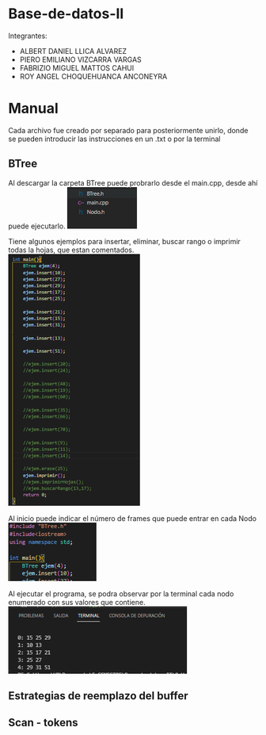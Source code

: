 # Base-de-datos-II

Integrantes:
- ALBERT DANIEL LLICA ALVAREZ
- PIERO EMILIANO VIZCARRA VARGAS
- FABRIZIO MIGUEL MATTOS CAHUI
- ROY ANGEL CHOQUEHUANCA ANCONEYRA

# Manual
Cada archivo fue creado por separado para posteriormente unirlo, donde se pueden introducir las instrucciones en un .txt o por la terminal

## BTree
Al descargar la carpeta BTree puede probrarlo desde el main.cpp, desde ahí puede ejecutarlo.
![alt text](Imagenes/BTree_main.png)

Tiene algunos ejemplos para insertar, eliminar, buscar rango o imprimir todas la hojas, que estan comentados.
![alt text](Imagenes/BTree_ejemplos.png)

Al inicio puede indicar el número de frames que puede entrar en cada Nodo 
![alt text](Imagenes/BTree_inicio.png)

Al ejecutar el programa, se podra observar por la terminal cada nodo enumerado con sus valores que contiene.
![alt text](Imagenes/BTree_terminal.png)

## Estrategias de reemplazo del buffer

## Scan - tokens

